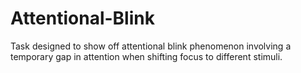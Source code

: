 # Attentional-Blink
Task designed to show off attentional blink phenomenon involving a temporary gap in attention when shifting focus to different stimuli.
